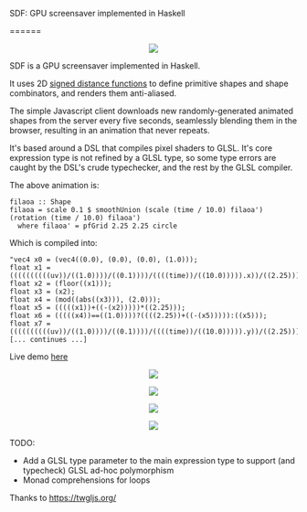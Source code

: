 SDF: GPU screensaver implemented in Haskell

======

<p align="center">
  <img src="https://raw.githubusercontent.com/GregoryTravis/sdf/master/images/screencast.gif">
</p>

SDF is a GPU screensaver implemented in Haskell.

It uses 2D [signed distance
functions](https://iquilezles.org/www/articles/distfunctions2d/distfunctions2d.htm)
to define primitive shapes and shape combinators, and renders them anti-aliased.

The simple Javascript client downloads new randomly-generated animated shapes
from the server every five seconds, seamlessly blending them in the browser,
resulting in an animation that never repeats.

It's based around a DSL that compiles pixel shaders to GLSL. It's core
expression type is not refined by a GLSL type, so some type errors are caught by
the DSL's crude typechecker, and the rest by the GLSL compiler.

The above animation is:

```
filaoa :: Shape
filaoa = scale 0.1 $ smoothUnion (scale (time / 10.0) filaoa') (rotation (time / 10.0) filaoa')
  where filaoa' = pfGrid 2.25 2.25 circle
```

Which is compiled into:

```
"vec4 x0 = (vec4((0.0), (0.0), (0.0), (1.0)));
float x1 = ((((((((((uv))/((1.0))))/((0.1))))/((((time))/((10.0))))).x))/((2.25)));
float x2 = (floor((x1)));
float x3 = (x2);
float x4 = (mod((abs((x3))), (2.0)));
float x5 = (((((x1))+((-(x2)))))*((2.25)));
float x6 = (((((x4))==((1.0))))?((((2.25))+((-(x5))))):((x5)));
float x7 = ((((((((((uv))/((1.0))))/((0.1))))/((((time))/((10.0))))).y))/((2.25)));
[... continues ...]
```

Live demo [here](http://34.148.179.16:8000/infinity.html)

<p align="center">
  <img src="https://raw.githubusercontent.com/GregoryTravis/sdf/master/images/ss0.gif">
</p>

<p align="center">
  <img src="https://raw.githubusercontent.com/GregoryTravis/sdf/master/images/ss1.gif">
</p>

<p align="center">
  <img src="https://raw.githubusercontent.com/GregoryTravis/sdf/master/images/ss2.gif">
</p>

<p align="center">
  <img src="https://raw.githubusercontent.com/GregoryTravis/sdf/master/images/ss3.gif">
</p>

TODO:

* Add a GLSL type parameter to the main expression type to support (and typecheck) GLSL ad-hoc polymorphism
* Monad comprehensions for loops

Thanks to https://twgljs.org/
